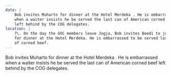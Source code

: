 ```yaml
---
date: |
    Bob invites Muharto for dinner at the Hotel Merdeka . He is embarrassed
    when a waiter insists he be served the last can of American corned beef
    left behind by the COG delegates.
location: |
    7\. On the day the GOC members leave Jogja, Bob invites Boedi to join him
    for dinner at the Hotel Merdeka. He is embarrassed to be served last can
    of corned beef. 
---
```


Bob invites Muharto for dinner at the Hotel Merdeka . He is embarrassed
when a waiter insists he be served the last can of American corned beef
left behind by the COG delegates.
